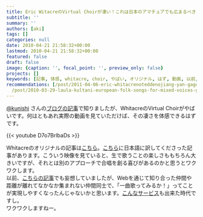 ```yaml
---
title: Eric WitacreのVirtual Choirが凄い！これは日本のアマチュアでも広まるべき
subtitle: ''
summary: ''
authors: [aki]
tags: []
categories: null
date: 2010-04-21 21:58:32+00:00
lastmod: 2010-04-21 21:58:32+00:00
featured: false
draft: false
image: {caption: '', focal_point: '', preview_only: false}
projects: []
keywords: [記事, 体感, whitacre, choir, やばい, オリジナル, はず, 動画, 以前, 実際]
recommendations: [/post/2011-04-06-eric-whitacrenoteddenojiang-yan-gagong-kai/, /post/2011-04-09-koredejun-mouitekaninareru-shui-demouiteka-hazimemasita-number-darewite/,
  /post/2010-03-29-laula-kultani-european-folk-songs-for-mixed-voices-gautinikita/]
---
```

[@kunishi](http://twitter.com/kunishi) さんの[ブログの記事](http://blog.chorusroom.org/2010/04/virtual-choir2.html)で知りましたが、WhitacreのVirtual Choirがやばいです。何はともあれ実際の動画を見ていただけば、その凄さを体感できるはずです。

{{< youtube D7o7BrlbaDs >}}

Whitacreのオリジナルの記事は[こちら](http://ericwhitacre.wordpress.com/2010/03/23/the-virtual-choir-how-we-did-it/)。[こちら](http://longtailworld.blogspot.com/2010/03/web-eric-whitacres-virtual-choir-lux.html)に日本語に訳してくださった記事があります。こういう映像を見ていると、生で歌うことの楽しさももちろん大きいですが、それとは別のアプローチで合唱を創る喜びがあるのかと思うとワクワクします。  
以前、[こちらの記事](http://chezou.wordpress.com/2009/12/18/%e7%b2%92%e8%b0%b7%e5%8c%ba%e5%90%88%e5%94%b1%e5%9b%a3%e3%81%ae%e4%b8%80%e3%81%a4%e3%81%ae%e5%ae%9f%e7%8f%be%e6%96%b9%e6%b3%95/)でも妄想していましたが、Webを通じて知り合った仲間や距離が離れてなかなか集まれない仲間同士で、「一曲歌ってみるか！」ってことが実現しやすくなったんじゃないかと思います。[こんなサービス](http://www.mytracks.jp/)も出来た時代ですし。  
ワクワクしますねー。


